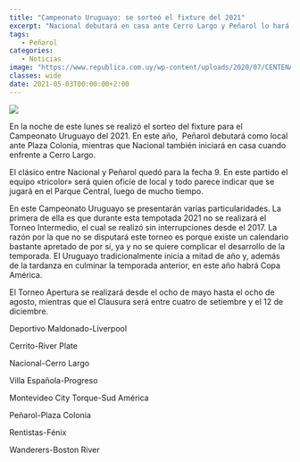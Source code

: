 ```yaml
---
title: "Campeonato Uruguayo: se sorteó el fixture del 2021"
excerpt: "Nacional debutará en casa ante Cerro Largo y Peñarol lo hará también en su feudo ante Plaza Colonia. El Clásico se jugará en la fecha 9."
tags:
   - Peñarol
categories:
   - Noticias
image: "https://www.republica.com.uy/wp-content/uploads/2020/07/CENTENARIO-1930-5.jpg"
classes: wide
date: 2021-05-03T00:00:00+2:00
---
```



<img src="https://www.republica.com.uy/wp-content/uploads/2020/07/CENTENARIO-1930-5.jpg">


En la noche de este lunes se realizó el sorteo del fixture para el Campeonato Uruguayo del 2021. En este año,  Peñarol debutará como local ante Plaza Colonia, mientras que Nacional también iniciará en casa cuando enfrente a Cerro Largo.


El clásico entre Nacional y Peñarol quedó para la fecha 9. En este partido el equipo «tricolor» será quien oficie de local y todo parece indicar que se jugará en el Parque Central, luego de mucho tiempo.


En este Campeonato Uruguayo se presentarán varias particularidades. La primera de ella es que durante esta tempotada 2021 no se realizará el Torneo Intermedio, el cual se realizó sin interrupciones desde el 2017. La razón por la que no se disputará este torneo es porque existe un calendario bastante apretado de por sí, ya y no se quiere complicar el desarrollo de la temporada. El Uruguayo tradicionalmente inicia a mitad de año y, además de la tardanza en culminar la temporada anterior, en este año habrá Copa América.


El Torneo Apertura se realizará desde el ocho de mayo hasta el ocho de agosto, mientras que el Clausura será entre cuatro de setiembre y el 12 de diciembre.


Deportivo Maldonado-Liverpool


Cerrito-River Plate


Nacional-Cerro Largo


Villa Española-Progreso


Montevideo City Torque-Sud América


Peñarol-Plaza Colonia


Rentistas-Fénix


Wanderers-Boston River



